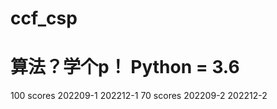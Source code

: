 # ccf_csp
算法？学个p！
Python = 3.6
========================================
100 scores
202209-1 202212-1
70 scores
202209-2 202212-2

